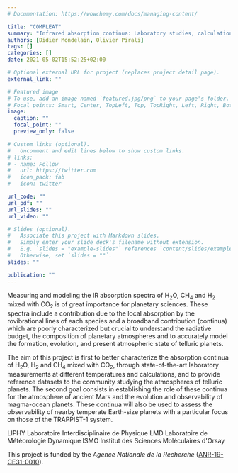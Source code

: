 ```yaml
---
# Documentation: https://wowchemy.com/docs/managing-content/

title: "COMPLEAT"
summary: "Infrared absorption continua: Laboratory studies, calculations and applications to the modeling of the atmospheres of telluric planets"
authors: [Didier Mondelain, Olivier Pirali]
tags: []
categories: []
date: 2021-05-02T15:52:25+02:00

# Optional external URL for project (replaces project detail page).
external_link: ""

# Featured image
# To use, add an image named `featured.jpg/png` to your page's folder.
# Focal points: Smart, Center, TopLeft, Top, TopRight, Left, Right, BottomLeft, Bottom, BottomRight.
image:
  caption: ""
  focal_point: ""
  preview_only: false

# Custom links (optional).
#   Uncomment and edit lines below to show custom links.
# links:
# - name: Follow
#   url: https://twitter.com
#   icon_pack: fab
#   icon: twitter

url_code: ""
url_pdf: ""
url_slides: ""
url_video: ""

# Slides (optional).
#   Associate this project with Markdown slides.
#   Simply enter your slide deck's filename without extension.
#   E.g. `slides = "example-slides"` references `content/slides/example-slides.md`.
#   Otherwise, set `slides = ""`.
slides: ""

publication: ""
---
```


Measuring and modeling the IR absorption spectra of H$_2$O, CH$_4$ and H$_2$ mixed with CO$_2$ is of great importance for planetary sciences. These spectra include a contribution due to the local absorption by the rovibrational lines of each species and a broadband contribution (continua) which are poorly characterized but crucial to understand the radiative budget, the composition of planetary atmospheres and to accurately model the formation, evolution, and present atmospheric state of telluric planets.

The aim of this project is first to better characterize the absorption continua of H$_2$O, H$_2$ and CH$_4$ mixed with CO$_2$, through state-of-the-art laboratory measurements at different temperatures and calculations, and to provide reference datasets to the community studying the atmospheres of telluric planets. The second goal consists in establishing the role of these continua for the atmosphere of ancient Mars and the evolution and observability of magma-ocean planets. These continua will also be used to assess the observability of nearby temperate Earth-size planets with a particular focus on those of the TRAPPIST-1 system.

LIPHY Laboratoire Interdisciplinaire de Physique
LMD Laboratoire de Météorologie Dynamique
ISMO Institut des Sciences Moléculaires d'Orsay

This project is funded by the *Agence Nationale de la Recherche* ([ANR-19-CE31-0010](https://anr.fr/Project-ANR-19-CE31-0010)).

